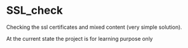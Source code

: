 # SSL_check
Checking the ssl certificates and mixed content (very simple solution).

At the current state the project is for learning purpose only